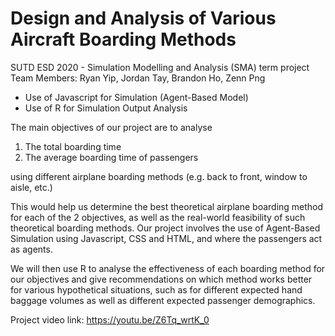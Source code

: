 # Design and Analysis of Various Aircraft Boarding Methods    
SUTD ESD 2020 - Simulation Modelling and Analysis (SMA) term project   
Team Members: Ryan Yip, Jordan Tay, Brandon Ho, Zenn Png    

- Use of Javascript for Simulation (Agent-Based Model)   
- Use of R for Simulation Output Analysis   

The main objectives of our project are to analyse  
1) The total boarding time   
2) The average boarding time of passengers   

using different airplane boarding methods (e.g. back to front, window to aisle, etc.)     

This would help us determine the best theoretical airplane boarding method for each of the 2 objectives, as well as the real-world feasibility of such theoretical boarding methods. Our project involves the use of Agent-Based Simulation using Javascript, CSS and HTML, and where the passengers act as agents.   

We will then use R to analyse the effectiveness of each boarding method for our objectives and give recommendations on which method works better for various hypothetical situations, such as for different expected hand baggage volumes as well as different expected passenger demographics.  

Project video link: https://youtu.be/Z6Tq_wrtK_0
